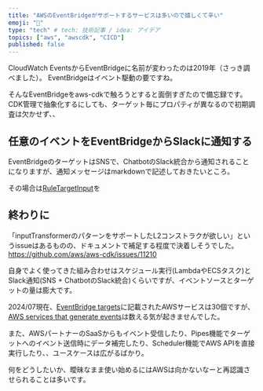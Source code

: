 ```yaml
---
title: "AWSのEventBridgeがサポートするサービスは多いので嬉しくて辛い"
emoji: "🐙"
type: "tech" # tech: 技術記事 / idea: アイデア
topics: ["aws", "awscdk", "CICD"]
published: false
---
```


CloudWatch EventsからEventBridgeに名前が変わったのは2019年（さっき調べました）。
EventBridgeはイベント駆動の要ですね。

そんなEventBridgeをaws-cdkで触ろうとすると面倒すぎたので備忘録です。
CDK管理で抽象化するにしても、ターゲット毎にプロパティが異なるので初期調査は欠かせず、、


## 任意のイベントをEventBridgeからSlackに通知する
EventBridgeのターゲットはSNSで、ChatbotのSlack統合から通知されることになりますが、通知メッセージはmarkdownで記述しておきたいところ。

その場合は[RuleTargetInput](https://docs.aws.amazon.com/cdk/api/v2/docs/aws-cdk-lib.aws_events.RuleTargetInput.html)を


## 終わりに
「inputTransformerのパターンをサポートしたL2コンストラクが欲しい」というissueはあるものの、ドキュメントで補足する程度で決着しそうでした。
https://github.com/aws/aws-cdk/issues/11210

自身でよく使ってきた組み合わせはスケジュール実行(LambdaやECSタスク)とSlack通知(SNS + ChatbotのSlack統合)くらいですが、イベントソースとターゲットの量は膨大です。

2024/07現在、[EventBridge targets](https://docs.aws.amazon.com/eventbridge/latest/userguide/eb-targets.html)に記載されたAWSサービスは30個ですが、[AWS services that generate events](https://docs.aws.amazon.com/eventbridge/latest/userguide/eb-service-event-list.html)は数える気が起きませんでした。

また、AWSパートナーのSaaSからもイベント受信したり、Pipes機能でターゲットへのイベント送信時にデータ補完したり、Scheduler機能でAWS APIを直接実行したり、、ユースケースは広がるばかり。

何をどうしたいか、曖昧なまま使い始めるにはAWSは向かないなーと再認識させられることは多いです。
